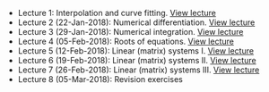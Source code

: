 * Lecture 1: Interpolation and curve fitting.
[View lecture](https://notebooks.azure.com/nbarral/libraries/nm1-1)
* Lecture 2 (22-Jan-2018): Numerical differentiation.
[View lecture](https://notebooks.azure.com/nbarral/libraries/nm1-2)
* Lecture 3 (29-Jan-2018): Numerical integration.
[View lecture](https://notebooks.azure.com/nbarral/libraries/nm1-3)
* Lecture 4 (05-Feb-2018): Roots of equations.
[View lecture](https://notebooks.azure.com/nbarral/libraries/nm1-4)
* Lecture 5 (12-Feb-2018): Linear (matrix) systems I.
[View lecture](https://notebooks.azure.com/nbarral/libraries/nm1-5)
* Lecture 6 (19-Feb-2018): Linear (matrix) systems II.
[View lecture](https://notebooks.azure.com/nbarral/libraries/nm1-6)
* Lecture 7 (26-Feb-2018): Linear (matrix) systems III.
[View lecture](https://notebooks.azure.com/nbarral/libraries/nm1-7)
* Lecture 8 (05-Mar-2018): Revision exercises
